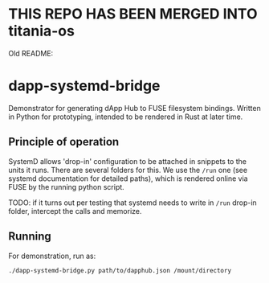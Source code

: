 # THIS REPO HAS BEEN MERGED INTO titania-os


Old README:

# dapp-systemd-bridge

Demonstrator for generating dApp Hub to FUSE filesystem bindings. Written in Python for prototyping, intended to be rendered in Rust at later time.

## Principle of operation

SystemD allows 'drop-in' configuration to be attached in snippets to the units it runs. There are several folders for this. We use the `/run` one (see systemd documentation for detailed paths), which is rendered online via FUSE by the running python script.

TODO: if it turns out per testing that systemd needs to write in `/run` drop-in folder, intercept the calls and memorize.

## Running

For demonstration, run as:
```
./dapp-systemd-bridge.py path/to/dapphub.json /mount/directory
```

